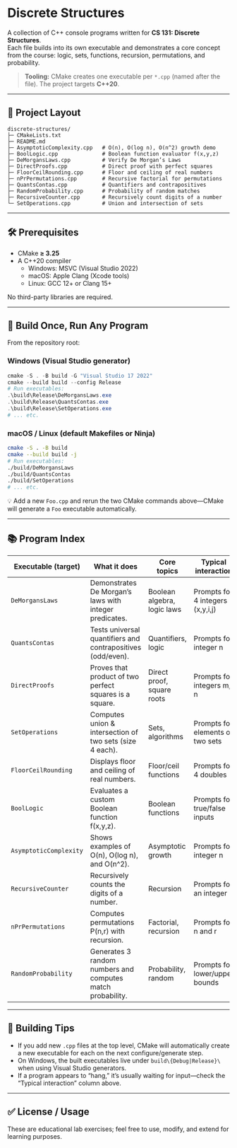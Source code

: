 # Discrete Structures

A collection of C++ console programs written for **CS 131: Discrete Structures**.  
Each file builds into its own executable and demonstrates a core concept from the course: logic, sets, functions, recursion, permutations, and probability.

> **Tooling:** CMake creates one executable per `*.cpp` (named after the file). The project targets **C++20**.

---

## 📁 Project Layout

```
discrete-structures/
├─ CMakeLists.txt
├─ README.md
├─ AsymptoticComplexity.cpp   # O(n), O(log n), O(n^2) growth demo
├─ BoolLogic.cpp              # Boolean function evaluator f(x,y,z)
├─ DeMorgansLaws.cpp          # Verify De Morgan’s Laws
├─ DirectProofs.cpp           # Direct proof with perfect squares
├─ FloorCeilRounding.cpp      # Floor and ceiling of real numbers
├─ nPrPermutations.cpp        # Recursive factorial for permutations
├─ QuantsContas.cpp           # Quantifiers and contrapositives
├─ RandomProbability.cpp      # Probability of random matches
├─ RecursiveCounter.cpp       # Recursively count digits of a number
└─ SetOperations.cpp          # Union and intersection of sets
```

---

## 🛠️ Prerequisites

- CMake **≥ 3.25**
- A C++20 compiler  
  - Windows: MSVC (Visual Studio 2022)  
  - macOS: Apple Clang (Xcode tools)  
  - Linux: GCC 12+ or Clang 15+  

No third-party libraries are required.

---

## 🚀 Build Once, Run Any Program

From the repository root:

### Windows (Visual Studio generator)
```powershell
cmake -S . -B build -G "Visual Studio 17 2022"
cmake --build build --config Release
# Run executables:
.\build\Release\DeMorgansLaws.exe
.\build\Release\QuantsContas.exe
.\build\Release\SetOperations.exe
# ... etc.
```

### macOS / Linux (default Makefiles or Ninja)
```bash
cmake -S . -B build
cmake --build build -j
# Run executables:
./build/DeMorgansLaws
./build/QuantsContas
./build/SetOperations
# ... etc.
```

💡 Add a new `Foo.cpp` and rerun the two CMake commands above—CMake will generate a `Foo` executable automatically.

---

## 📚 Program Index

| Executable (target)       | What it does | Core topics | Typical interaction |
|---------------------------|--------------|-------------|----------------------|
| `DeMorgansLaws`           | Demonstrates De Morgan’s laws with integer predicates. | Boolean algebra, logic laws | Prompts for 4 integers (x,y,i,j) |
| `QuantsContas`            | Tests universal quantifiers and contrapositives (odd/even). | Quantifiers, logic | Prompts for integer n |
| `DirectProofs`            | Proves that product of two perfect squares is a square. | Direct proof, square roots | Prompts for integers m, n |
| `SetOperations`           | Computes union & intersection of two sets (size 4 each). | Sets, algorithms | Prompts for elements of two sets |
| `FloorCeilRounding`       | Displays floor and ceiling of real numbers. | Floor/ceil functions | Prompts for 4 doubles |
| `BoolLogic`               | Evaluates a custom Boolean function f(x,y,z). | Boolean functions | Prompts for true/false inputs |
| `AsymptoticComplexity`    | Shows examples of O(n), O(log n), and O(n^2). | Asymptotic growth | Prompts for integer n |
| `RecursiveCounter`        | Recursively counts the digits of a number. | Recursion | Prompts for an integer |
| `nPrPermutations`         | Computes permutations P(n,r) with recursion. | Factorial, recursion | Prompts for n and r |
| `RandomProbability`       | Generates 3 random numbers and computes match probability. | Probability, random | Prompts for lower/upper bounds |

---

## 🔧 Building Tips

- If you add new `.cpp` files at the top level, CMake will automatically create a new executable for each on the next configure/generate step.
- On Windows, the built executables live under `build\{Debug|Release}\` when using Visual Studio generators.
- If a program appears to “hang,” it’s usually waiting for input—check the “Typical interaction” column above.

---

## ✅ License / Usage

These are educational lab exercises; feel free to use, modify, and extend for learning purposes.

